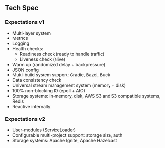 ## Tech Spec

### Expectations v1

- Multi-layer system
- Metrics
- Logging
- Health checks:
    - Readiness check (ready to handle traffic)
    - Liveness check (alive)
- Warm up (randomized delay + backpressure)
- JSON config
- Multi-build system support: Gradle, Bazel, Buck
- Data consistency check
- Universal stream management system (memory + disk)
- 100% non-blocking IO (epoll + AIO)
- Storage systems: in-memory, disk, AWS S3 and S3 compatible systems, Redis
- Reactive internally

### Expectations v2

- User-modules (ServiceLoader)
- Configurable multi-project support: storage size, auth
- Storage systems: Apache Ignite, Apache Hazelcast
